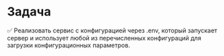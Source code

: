 # Задача
 ✅ Реализовать сервис с конфигурацией через .env, который запускает сервер и использует любой из перечисленных конфигураций для загрузки конфигурационных параметров.